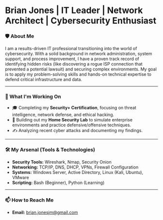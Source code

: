 # Brian Jones | IT Leader | Network Architect | Cybersecurity Enthusiast

### 🛡️ About Me

I am a results-driven IT professional transitioning into the world of cybersecurity. With a solid background in network administration, system support, and process improvement, I have a proven track record of identifying hidden risks (like discovering a rogue ISP connection that prevented a potential lawsuit) and securing complex environments. My goal is to apply my problem-solving skills and hands-on technical expertise to defend critical infrastructure and data.

---

### 🔭 What I'm Working On

*   🎓 Completing my **Security+ Certification**, focusing on threat intelligence, network defense, and ethical hacking.
*   🔬 Building out my **Home Security Lab** to simulate enterprise environments and practice defensive/offensive techniques.
*   ✍️ Analyzing recent cyber attacks and documenting my findings.

---

### 🛠️ My Arsenal (Tools & Technologies)

*   **Security Tools:** Wireshark, Nmap, Security Onion
*   **Networking:** TCP/IP, DNS, DHCP, VPNs, Firewall Configuration
*   **Systems:** Windows Server, Active Directory, Linux (Kali, Ubuntu), VMware
*   **Scripting:** Bash (Beginner), Python (Learning)

---

### 📫 How to Reach Me

*   **Email:** [brian.jonesjm@gmail.com](mailto:brian.jonesjm@gmail.com)
